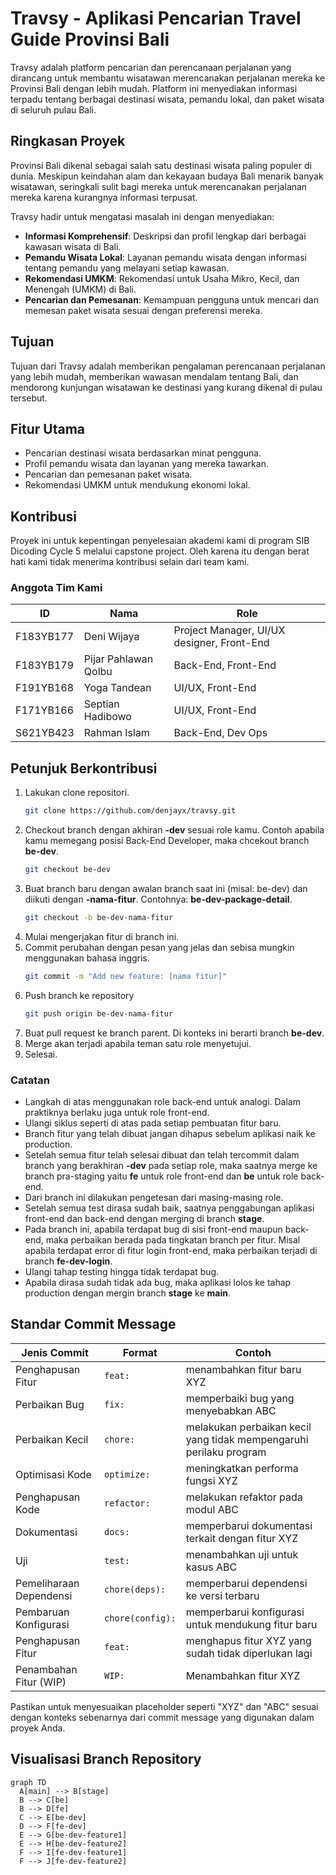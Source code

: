 # Travsy - Aplikasi Pencarian Travel Guide Provinsi Bali

Travsy adalah platform pencarian dan perencanaan perjalanan yang dirancang untuk membantu wisatawan merencanakan perjalanan mereka ke Provinsi Bali dengan lebih mudah. Platform ini menyediakan informasi terpadu tentang berbagai destinasi wisata, pemandu lokal, dan paket wisata di seluruh pulau Bali.

## Ringkasan Proyek

Provinsi Bali dikenal sebagai salah satu destinasi wisata paling populer di dunia. Meskipun keindahan alam dan kekayaan budaya Bali menarik banyak wisatawan, seringkali sulit bagi mereka untuk merencanakan perjalanan mereka karena kurangnya informasi terpusat.

Travsy hadir untuk mengatasi masalah ini dengan menyediakan:

- **Informasi Komprehensif**: Deskripsi dan profil lengkap dari berbagai kawasan wisata di Bali.
- **Pemandu Wisata Lokal**: Layanan pemandu wisata dengan informasi tentang pemandu yang melayani setiap kawasan.
- **Rekomendasi UMKM**: Rekomendasi untuk Usaha Mikro, Kecil, dan Menengah (UMKM) di Bali.
- **Pencarian dan Pemesanan**: Kemampuan pengguna untuk mencari dan memesan paket wisata sesuai dengan preferensi mereka.

## Tujuan

Tujuan dari Travsy adalah memberikan pengalaman perencanaan perjalanan yang lebih mudah, memberikan wawasan mendalam tentang Bali, dan mendorong kunjungan wisatawan ke destinasi yang kurang dikenal di pulau tersebut.

## Fitur Utama

- Pencarian destinasi wisata berdasarkan minat pengguna.
- Profil pemandu wisata dan layanan yang mereka tawarkan.
- Pencarian dan pemesanan paket wisata.
- Rekomendasi UMKM untuk mendukung ekonomi lokal.

## Kontribusi

Proyek ini untuk kepentingan penyelesaian akademi kami di program SIB Dicoding Cycle 5 melalui capstone project. Oleh karena itu dengan berat hati kami tidak menerima kontribusi selain dari team kami.

### Anggota Tim Kami
| ID          | Nama                       | Role                                 |
|-------------|----------------------------|--------------------------------------|
| F183YB177   | Deni Wijaya                | Project Manager, UI/UX designer, Front-End |
| F183YB179   | Pijar Pahlawan Qolbu      | Back-End, Front-End                  |
| F191YB168   | Yoga Tandean               | UI/UX, Front-End                     |
| F171YB166   | Septian Hadibowo           | UI/UX, Front-End                     |
| S621YB423   | Rahman Islam               | Back-End, Dev Ops                    |

## Petunjuk Berkontribusi
1. Lakukan clone repositori.
   ```bash
   git clone https://github.com/denjayx/travsy.git
   ```
2. Checkout branch dengan akhiran **-dev** sesuai role kamu. Contoh apabila kamu memegang posisi Back-End Developer, maka chcekout branch **be-dev**.
   ```bash
   git checkout be-dev
   ```
3. Buat branch baru dengan awalan branch saat ini (misal: be-dev) dan diikuti dengan **-nama-fitur**. Contohnya: **be-dev-package-detail**.
   ```bash
   git checkout -b be-dev-nama-fitur
   ```
4. Mulai mengerjakan fitur di branch ini.
5. Commit perubahan dengan pesan yang jelas dan sebisa mungkin menggunakan bahasa inggris.
   ```bash
   git commit -m "Add new feature: [nama fitur]"
   ```
6. Push branch ke repository
   ```bash
   git push origin be-dev-nama-fitur
   ```
7. Buat pull request ke branch parent. Di konteks ini berarti branch **be-dev**.
8. Merge akan terjadi apabila teman satu role menyetujui.
10. Selesai.

### Catatan
- Langkah di atas menggunakan role back-end untuk analogi. Dalam praktiknya berlaku juga untuk role front-end.
- Ulangi siklus seperti di atas pada setiap pembuatan fitur baru.
- Branch fitur yang telah dibuat jangan dihapus sebelum aplikasi naik ke production.
- Setelah semua fitur telah selesai dibuat dan telah tercommit dalam branch yang berakhiran **-dev** pada setiap role, maka saatnya merge ke branch pra-staging yaitu **fe** untuk role front-end dan **be** untuk role back-end.
- Dari branch ini dilakukan pengetesan dari masing-masing role.
- Setelah semua test dirasa sudah baik, saatnya penggabungan aplikasi front-end dan back-end dengan merging di branch **stage**.
- Pada branch ini, apabila terdapat bug di sisi front-end maupun back-end, maka perbaikan berada pada tingkatan branch per fitur. Misal apabila terdapat error di fitur login front-end, maka perbaikan terjadi di branch **fe-dev-login**.
- Ulangi tahap testing hingga tidak terdapat bug.
- Apabila dirasa sudah tidak ada bug, maka aplikasi lolos ke tahap production dengan mergin branch **stage** ke **main**.

## Standar Commit Message

| Jenis Commit             | Format          | Contoh                                                |
|--------------------------|-----------------|--------------------------------------------------------|
| Penghapusan Fitur        | `feat:`         | menambahkan fitur baru XYZ                            |
| Perbaikan Bug            | `fix:`          | memperbaiki bug yang menyebabkan ABC                  |
| Perbaikan Kecil          | `chore:`        | melakukan perbaikan kecil yang tidak mempengaruhi perilaku program |
| Optimisasi Kode          | `optimize:`     | meningkatkan performa fungsi XYZ                      |
| Penghapusan Kode         | `refactor:`     | melakukan refaktor pada modul ABC                     |
| Dokumentasi              | `docs:`         | memperbarui dokumentasi terkait dengan fitur XYZ      |
| Uji                      | `test:`         | menambahkan uji untuk kasus ABC                       |
| Pemeliharaan Dependensi  | `chore(deps):`  | memperbarui dependensi ke versi terbaru               |
| Pembaruan Konfigurasi    | `chore(config):`| memperbarui konfigurasi untuk mendukung fitur baru    |
| Penghapusan Fitur        | `feat:`         | menghapus fitur XYZ yang sudah tidak diperlukan lagi  |
| Penambahan Fitur (WIP)   | `WIP:`          | Menambahkan fitur XYZ                                 |

Pastikan untuk menyesuaikan placeholder seperti "XYZ" dan "ABC" sesuai dengan konteks sebenarnya dari commit message yang digunakan dalam proyek Anda.


## Visualisasi Branch Repository
```mermaid
graph TD
  A[main] --> B[stage]
  B --> C[be]
  B --> D[fe]
  C --> E[be-dev]
  D --> F[fe-dev]
  E --> G[be-dev-feature1]
  E --> H[be-dev-feature2]
  F --> I[fe-dev-feature1]
  F --> J[fe-dev-feature2]
```
